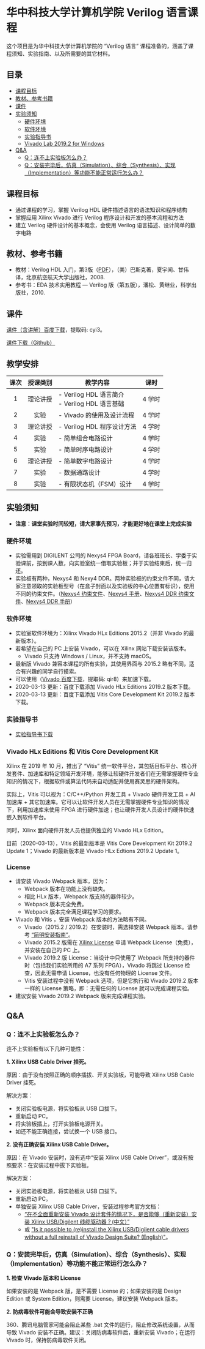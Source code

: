 # 华中科技大学计算机学院 Verilog 语言课程

这个项目是为华中科技大学计算机学院的 “Verilog 语言” 课程准备的，涵盖了课程须知、实验指南、以及所需要的其它材料。

## 目录

- [课程目标](#课程目标)
- [教材、参考书籍](#教材参考书籍)
- [课件](#课件)
- [实验须知](#实验须知)
  + [硬件环境](#硬件环境)
  + [软件环境](#软件环境)
  + [实验指导书](#实验指导书)
  + [Vivado Lab 2019.2 for Windows](#Vivado-Lab-20192-for-Windows)
- [Q&A](#QA)
  + [Q：连不上实验板怎么办？](#Q连不上实验板怎么办)
  + [Q：安装完毕后，仿真（Simulation）、综合（Synthesis）、实现（Implementation）等功能不能正常运行怎么办？](#Q：安装完毕后，仿真（Simulation）、综合（Synthesis）、实现（Implementation）等功能不能正常运行怎么办？)



## 课程目标

- 通过课程的学习，掌握 Verilog HDL 硬件描述语言的语法知识和程序结构
- 掌握应用 Xilinx Vivado 进行 Verilog 程序设计和开发的基本流程和方法
- 建立 Verilog 硬件设计的基本概念，会使用 Verilog 语言描述、设计简单的数字电路



## 教材、参考书籍

- 教材：Verilog HDL 入门，第3版（[PDF](./manual/a-verilog-hdl-primer.pdf)），（美）巴斯克著，夏宇闻、甘伟译，北京航空航天大学出版社，2008.
- 参考书：EDA 技术实用教程 — Verilog 版（第五版），潘松、黄继业，科学出版社，2010.



## 课件

[课件（含讲解）百度下载](https://pan.baidu.com/s/1QsUyEVH8zHAkgsxb3p1x_A)，提取码: cyi3。

[课件下载（Github）](./lecture)



## 教学安排

| 课次 | 授课类别 | 教学内容 | 课时 |
|:----:|:-------:|---------|------|
| 1 | 理论讲授 | - Verilog HDL 语言简介<br>- Verilog HDL 语言基础 | 4 学时 |
| 2 | 实验 | - Vivado 的使用及设计流程 | 4 学时 |
| 3 | 理论讲授 | - Verilog HDL 程序设计方法 | 4 学时 |
| 4 | 实验 | - 简单组合电路设计 | 4 学时 |
| 5 | 实验 | - 简单时序电路设计 | 4 学时 |
| 6 | 理论讲授 | - 简单数字电路设计 | 4 学时 |
| 7 | 实验 | - 数据通路设计 | 4 学时 |
| 8 | 实验 | - 有限状态机（FSM）设计 | 4 学时 |



## 实验须知

- **注意：课堂实验时间较短，请大家事先预习，才能更好地在课堂上完成实验**

### 硬件环境

- 实验需用到 DIGILENT 公司的 Nexys4 FPGA Board，请各班班长、学委于实验课前，按到课人数，向实验室统一借取实验板；并于实验结束后，统一归还。
- 实验板有两种，Nexys4 和 Nexy4 DDR。两种实验板的约束文件不同，请大家注意领取的实验板型号（在盒子封面以及实验板的中心位置有标识），使用不同的约束文件。（[Nexys4 约束文件](./Nexys4/Nexys4_Master.xdc)、[Nexys4 手册](./Nexys4/Nexys4_RM_VB2_Final_5.pdf)、[Nexys4 DDR 约束文件](./Nexys4/Nexys4DDR_Master.xdc)、[Nexys4 DDR 手册](./Nexys4/nexys4ddr_rm.pdf)）

### 软件环境

- 实验室软件环境为：Xilinx Vivado HLx Editions 2015.2（并非 Vivado 的最新版本）。
- 若希望在自己的 PC 上安装 Vivado，可以在 Xilinx 网站下载安装该版本。
  - Vivado 只支持 Windows / Linux，并不支持 macOS。
- 最新版 Vivado 兼容本课程的所有实验，其使用界面与 2015.2 略有不同，适合有兴趣的同学自行摸索。
- 可以使用（[Vivado 百度下载](https://pan.baidu.com/s/1eiOMdmoFHStSBLXcbzst6A)，提取码: qir8）来加速下载。
- 2020-03-13 更新：百度下载添加 Vivado HLx Editions 2019.2 版本下载。
- 2020-03-13 更新：百度下载添加 Vitis Core Development Kit 2019.2 版本下载。

### 实验指导书

- [实验指导书下载](./instruction/experiment-instruction.v1.rar)

### Vivado HLx Editions 和 Vitis Core Development Kit

Xilinx 在 2019 年 10 月，推出了 “Vitis” 统一软件平台，其包括目标平台、核心开发套件、加速库和特定领域开发环境，能够让软硬件开发者们在无需掌握硬件专业知识的情况下，根据软件或算法代码来自动适配并使用赛灵思的硬件架构。

实际上，Vitis 可以视为：C/C++/Python 开发工具 + Vivado 硬件开发工具 + AI 加速库 + 其它加速库。它可以让软件开发人员在无需掌握硬件专业知识的情况下，利用加速库来使用 FPGA 进行硬件加速；也让硬件开发人员设计的硬件快速嵌入到软件平台。

同时，Xilinx 面向硬件开发人员也提供独立的 Vivado HLx Edition。

目前（2020-03-13），Vitis 的最新版本是 Vitis Core Development Kit 2019.2 Update 1；Vivado 的最新版本是 Vivado HLx Edtions 2019.2 Update 1。

### License

- 请安装 Vivado Webpack 版本，因为：
  - Webpack 版本在功能上没有缺失。
  - 相比 HLx 版本，Webpack 版支持的器件较少。
  - Webpack 版本完全免费。
  - Webpack 版本完全满足课程学习的要求。
- Vivado 和 Vitis ，安装 Webpack 版本的方法略有不同。
  - Vivado（2015.2 / 2019.2）在安装时，需选择安装 Webpack 版本。请参考 [“简明安装指南”](./install-guide.md)。
  - Vivado 2015.2 版需在 [Xilinx License](http://www.xilinx.com/getlicenses) 申请 Webpack License（免费），并安装在自己的 PC 上。
  - Vivado 2019.2 版 License：当设计中只使用了 Webpack 所支持的器件时（包括我们实验所用的 A7 系列 FPGA），Vivado 将跳过 License 检查，因此无需申请 License，也没有任何物理的 License 文件。
  - Vitis 安装过程中没有 Webpack 选项，但是它执行和 Vivado 2019.2 版本一样的 License 策略，即：无需任何的 License 就可以完成课程实验。
- 建议安装 Vivado 2019.2 Webpack 版来完成课程实验。



## Q&A

### Q：连不上实验板怎么办？

连不上实验板有以下几种可能性：

**1. Xilinx USB Cable Driver 挂死。**

  原因：由于没有按照正确的顺序插拔、开关实验板，可能导致 Xilinx USB Cable Driver 挂死。

  解决方案：

  - 关闭实验板电源，将实验板从 USB 口拔下。
  - 重新启动 PC。
  - 将实验板插上，打开实验板电源开关。
  - 如还不能正确连接，尝试换一个 USB 接口。

**2. 没有正确安装 Xilinx USB Cable Driver。**

  原因：在 Vivado 安装时，没有选中“安装 Xilinx USB Cable Driver”，或没有按照要求：在安装过程中拔下实验板。

  解决方案：

  - 关闭实验板电源，将实验板从 USB 口拔下。
  - 重新启动 PC。
  - 单独安装 Xilinx USB Cable Driver，安装过程参考官方文档：
      - [“在不全面重新安装 Vivado 设计套件的情况下，是否能够（重新安装）安装 Xilinx USB/Digilent 线缆驱动器？(中文）”](https://china.xilinx.com/support/answers/59128.html)
      - 或 [ "Is it possible to (re)install the Xilinx USB/Digilent cable drivers without a full reinstall of Vivado Design Suite? (English)"](https://www.xilinx.com/support/answers/59128.html)。

  ### Q：安装完毕后，仿真（Simulation）、综合（Synthesis）、实现（Implementation）等功能不能正常运行怎么办？

  **1. 检查 Vivado 版本和 License**

  如果安装的是 Webpack 版，是不需要 License 的；如果安装的是 Design Edition 或 System Edition，则需要 License。建议安装 Webpack 版本。

  **2. 防病毒软件可能会导致安装不正确**

  360、腾讯电脑管家可能会阻止某些 .bat 文件的运行，阻止修改系统设置，从而导致 Vivado 安装不正确。建议：关闭防病毒软件后，重新安装 Vivado；在运行 Vivado 时，保持防病毒软件关闭。

